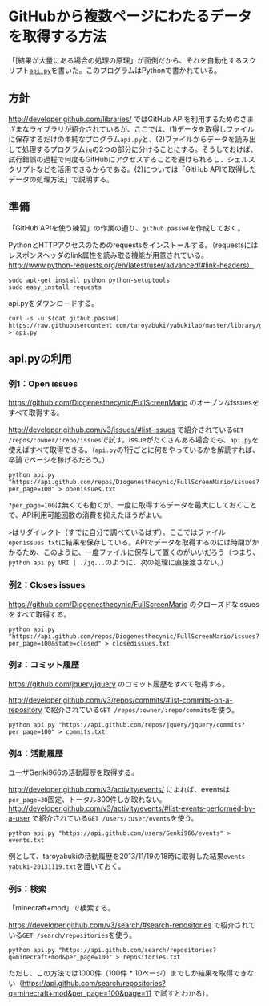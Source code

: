 # GitHubから複数ページにわたるデータを取得する方法

「[結果が大量にある場合の処理の原理」が面倒だから、それを自動化するスクリプト[`api.py`](https://github.com/taroyabuki/yabukilab/blob/master/library/github/api.py)を書いた。このプログラムはPythonで書かれている。

## 方針

http://developer.github.com/libraries/ ではGitHub APIを利用するためのさまざまなライブラリが紹介されているが、ここでは、(1)データを取得しファイルに保存するだけの単純なプログラム`api.py`と、(2)ファイルからデータを読み出して処理するプログラム`jq`の2つの部分に分けることにする。そうしておけば、試行錯誤の過程で何度もGitHubにアクセスすることを避けられるし、シェルスクリプトなどを活用できるからである。(2)については「GitHub APIで取得したデータの処理方法」で説明する。

## 準備

「GitHub APIを使う練習」の作業の通り、`github.passwd`を作成しておく。

PythonとHTTPアクセスのためのrequestsをインストールする。（requestsにはレスポンスヘッダのlink属性を読み取る機能が用意されている。http://www.python-requests.org/en/latest/user/advanced/#link-headers）

```
sudo apt-get install python python-setuptools
sudo easy_install requests
```

api.pyをダウンロードする。

```
curl -s -u $(cat github.passwd) https://raw.githubusercontent.com/taroyabuki/yabukilab/master/library/github/api.py > api.py
```

## api.pyの利用

### 例1：Open issues

https://github.com/Diogenesthecynic/FullScreenMario のオープンなissuesをすべて取得する。

http://developer.github.com/v3/issues/#list-issues で紹介されている`GET /repos/:owner/:repo/issues`で試す。issueがたくさんある場合でも、`api.py`を使えばすべて取得できる。（`api.py`の1行ごとに何をやっているかを解読すれば、卒論でページを稼げるだろう。）

```
python api.py "https://api.github.com/repos/Diogenesthecynic/FullScreenMario/issues?per_page=100" > openissues.txt
```

`?per_page=100`は無くても動くが、一度に取得するデータを最大にしておくことで、API利用可能回数の消費を抑えたほうがよい。

`>`はリダイレクト（すでに自分で調べているはず）。ここではファイル`openissues.txt`に結果を保存している。APIでデータを取得するのには時間がかかるため、このように、一度ファイルに保存して置くのがいいだろう（つまり、`python api.py URI | ./jq...`のように、次の処理に直接渡さない。）

### 例2：Closes issues

https://github.com/Diogenesthecynic/FullScreenMario のクローズドなissuesをすべて取得する。

```
python api.py "https://api.github.com/repos/Diogenesthecynic/FullScreenMario/issues?per_page=100&state=closed" > closedissues.txt
```

### 例3：コミット履歴

https://github.com/jquery/jquery のコミット履歴をすべて取得する。

http://developer.github.com/v3/repos/commits/#list-commits-on-a-repository で紹介されている`GET /repos/:owner/:repo/commits`を使う。

```
python api.py "https://api.github.com/repos/jquery/jquery/commits?per_page=100" > commits.txt
```

### 例4：活動履歴

ユーザGenki966の活動履歴を取得する。

http://developer.github.com/v3/activity/events/ によれば、eventsは`per_page=30`固定、トータル300件しか取れない。http://developer.github.com/v3/activity/events/#list-events-performed-by-a-user で紹介されている`GET /users/:user/events`を使う。

```
python api.py "https://api.github.com/users/Genki966/events" > events.txt
```

例として、taroyabukiの活動履歴を2013/11/19の18時に取得した結果`events-yabuki-20131119.txt`を置いておく。

### 例5：検索

「minecraft+mod」で検索する。

https://developer.github.com/v3/search/#search-repositories で紹介されている`GET /search/repositories`を使う。

```
python api.py "https://api.github.com/search/repositories?q=minecraft+mod&per_page=100" > repositories.txt
```

ただし、この方法では1000件（100件 * 10ページ）までしか結果を取得できない（https://api.github.com/search/repositories?q=minecraft+mod&per_page=100&page=11 で試すとわかる）。